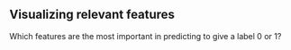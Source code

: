 ## Visualizing relevant features

Which features are the most important in predicting to give a label $0$ or $1$?
